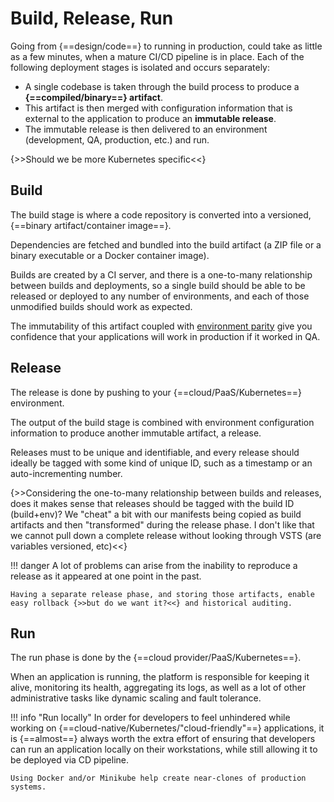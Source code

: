 # Build, Release, Run

Going from {==design/code==} to running in production, could take as little as a few minutes, when a mature CI/CD pipeline is in place. Each of the following deployment stages is isolated and occurs separately:

* A single codebase is taken through the build process to produce a **{==compiled/binary==} artifact**.
* This artifact is then merged with configuration information that is external to the application to produce an **immutable release**.
* The immutable release is then delivered to an environment (development, QA, production, etc.) and run.

{>>Should we be more Kubernetes specific<<}

## Build

The build stage is where a code repository is converted into a versioned, {==binary artifact/container image==}.

Dependencies are fetched and bundled into the build artifact (a ZIP file or a binary executable or a Docker container image).

Builds are created by a CI server, and there is a one-to-many relationship between builds and deployments, so a single build should be able to be released or deployed to any number of environments, and each of those unmodified builds should work as expected.

The immutability of this artifact coupled with [environment parity](/environment-parity) give you confidence that your applications will work in production if it worked in QA.

## Release

The release is done by pushing to your {==cloud/PaaS/Kubernetes==} environment.

The output of the build stage is combined with environment configuration information to produce another immutable artifact, a release.

Releases must to be unique and identifiable, and every release should ideally be tagged with some kind of unique ID, such as a timestamp or an auto-incrementing number.

{>>Considering the one-to-many relationship between builds and releases, does it makes sense that releases should be tagged with the build ID (build+env)? We "cheat" a bit with our manifests being copied as build artifacts and then "transformed" during the release phase. I don't like that we cannot pull down a complete release without looking through VSTS (are variables versioned, etc)<<}

!!! danger
    A lot of problems can arise from the inability to reproduce a release as it appeared at one point in the past.
    
    Having a separate release phase, and storing those artifacts, enable easy rollback {>>but do we want it?<<} and historical auditing.

## Run

The run phase is done by the {==cloud provider/PaaS/Kubernetes==}.

When an application is running, the platform is responsible for keeping it alive, monitoring its health, aggregating its logs, as well as a lot of other administrative tasks like dynamic scaling and fault tolerance.

!!! info "Run locally"
    In order for developers to feel unhindered while working on {==cloud-native/Kubernetes/"cloud-friendly"==} applications, it is {==almost==} always worth the extra effort of ensuring that developers can run an application locally on their workstations, while still allowing it to be deployed via CD pipeline.

    Using Docker and/or Minikube help create near-clones of production systems.
